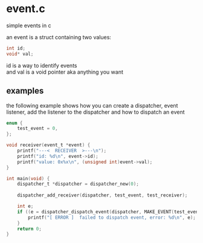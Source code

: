 # event.c

simple events in c


an event is a struct containing two values:
``` c
int id;
void* val;
```

id is a way to identify events<br>
and val is a void pointer aka anything you want


## examples
the following example shows how you can create a dispatcher, event listener, add the listener to the dispatcher and how to dispatch an event
``` c
enum {
    test_event = 0,
};

void receiver(event_t *event) {
    printf("---<  RECEIVER  >---\n");
    printf("id: %d\n", event->id);
    printf("value: 0x%x\n", (unsigned int)event->val);
}

int main(void) {
    dispatcher_t *dispatcher = dispatcher_new(0);
    
    dispatcher_add_receiver(dispatcher, test_event, test_receiver);

    int e;
    if ((e = dispatcher_dispatch_event(dispatcher, MAKE_EVENT(test_event, 0x12345))) != 0) {
        printf("[ ERROR ]  failed to dispatch event, error: %d\n", e);
    }
    return 0;    
}
```
